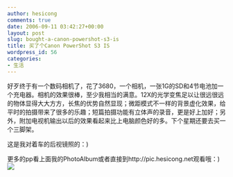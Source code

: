 ```yaml
---
author: hesicong
comments: true
date: 2006-09-11 03:42:27+00:00
layout: post
slug: bought-a-canon-powershot-s3-is
title: 买了个Canon PowerShot S3 IS
wordpress_id: 56
categories:
- 生活
---
```



好歹终于有一个数码相机了，花了3680，一个相机，一张1G的SD和4节电池加一个充电器。相机的效果很棒，至少我相当的满意。12X的光学变焦足以让很远很远的物体显得大大方方，长焦的优势自然显现；微距模式不一样的背景虚化效果，给平时的拍摄带来了很多的乐趣；短篇拍摄功能有立体声的录音，更是好上加好；另外，附加电视机输出以后的效果看起来比上电脑颜色好的多。下个星期还要去买一个三脚架。

这是我对着车的后视镜照的：)

更多的pp看上面我的PhotoAlbum或者直接到http://pic.hesicong.net观看哦：)
![](http://img636.photo.163.com/hesicong2005/71735659/1997151635.jpg)

